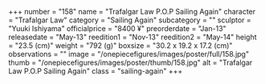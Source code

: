 +++
number = "158"
name = "Trafalgar Law P.O.P Sailing Again"
character = "Trafalgar Law"
category = "Sailing Again"
subcategory = ""
sculptor = "Yuuki Ishiyama"
officialprice = "8400 ¥"
preorderdate = "Jan-13"
releasedate = "May-13"
reedition1 = "Nov-13"
reedition2 = "May-14"
height = "23.5 (cm)"
weight = "792 (g)"
boxsize = "30.2 x 19.2 x 17.2 (cm)"
observations = ""
image = "/onepiecefigures/images/poster/full/158.jpg"
thumb = "/onepiecefigures/images/poster/thumb/158.jpg"
alt = "Trafalgar Law P.O.P Sailing Again"
class = "sailing-again"
+++
